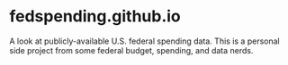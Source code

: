 # fedspending.github.io
A look at publicly-available U.S. federal spending data. This is a personal side project from some federal budget, spending, and data nerds.

